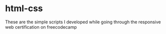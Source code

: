 # html-css
These are the simple scripts I developed while going through the responsive web certification on freecodecamp
